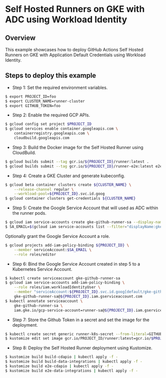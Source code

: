# Self Hosted Runners on GKE with ADC using Workload Identity

## Overview

This example showcases how to deploy GitHub Actions Self Hosted Runners on GKE with Application Default Credentials using Workload Identity.

## Steps to deploy this example

- Step 1: Set the required environment variables.

```sh
$ export PROJECT_ID=foo
$ export CLUSTER_NAME=runner-cluster
$ export GITHUB_TOKEN=foo
```

- Step 2: Enable the required GCP APIs.

```sh
$ gcloud config set project $PROJECT_ID
$ gcloud services enable container.googleapis.com \
    containerregistry.googleapis.com \
    cloudbuild.googleapis.com
```

- Step 3: Build the Docker image for the Self Hosted Runner using CloudBuild.

```sh
$ gcloud builds submit --tag gcr.io/${PROJECT_ID}/runner:latest .
$ gcloud builds submit --tag gcr.io/${PROJECT_ID}/runner-e2e:latest e2e
```

- Step 4: Create a GKE Cluster and generate kubeconfig.

```sh
$ gcloud beta container clusters create ${CLUSTER_NAME} \
    --release-channel regular \
    --workload-pool=${PROJECT_ID}.svc.id.goog
$ gcloud container clusters get-credentials ${CLUSTER_NAME}
```

- Step 5: Create the Google Service Account that will used as ADC within the runner pods.

```sh
$ gcloud iam service-accounts create gke-github-runner-sa --display-name "gke-github-runner-sa"
$ SA_EMAIL=$(gcloud iam service-accounts list --filter="displayName:gke-github-runner-sa" --format='value(email)')
```

Optionally grant the Google Service Account a role.

```sh
$ gcloud projects add-iam-policy-binding ${PROJECT_ID} \
    --member serviceAccount:$SA_EMAIL \
    --role roles/editor
```

- Step 6: Bind the Google Service Account created in step 5 to a Kubernetes Service Account.

```sh
$ kubectl create serviceaccount gke-github-runner-sa
$ gcloud iam service-accounts add-iam-policy-binding \
    --role roles/iam.workloadIdentityUser \
    --member "serviceAccount:${PROJECT_ID}.svc.id.goog[default/gke-github-runner-sa]" \
    gke-github-runner-sa@${PROJECT_ID}.iam.gserviceaccount.com
$ kubectl annotate serviceaccount \
    gke-github-runner-sa \
    iam.gke.io/gcp-service-account=runner-sa@${PROJECT_ID}.iam.gserviceaccount.com
```

- Step 7: Store the Github Token in a secret and set the image for the deployment.

```sh
$ kubectl create secret generic runner-k8s-secret --from-literal=GITHUB_TOKEN=$GITHUB_TOKEN
$ kustomize edit set image gcr.io/PROJECT_ID/runner:latest=gcr.io/$PROJECT_ID/runner:latest
```

- Step 8: Deploy the Self Hosted Runner deployment using Kustomize.

```sh
$ kustomize build build-cdapio | kubectl apply -f -
$ kustomize build build-data-integrations | kubectl apply -f -
$ kustomize build e2e-cdapio | kubectl apply -f -
$ kustomize build e2e-data-integrations | kubectl apply -f -
```
